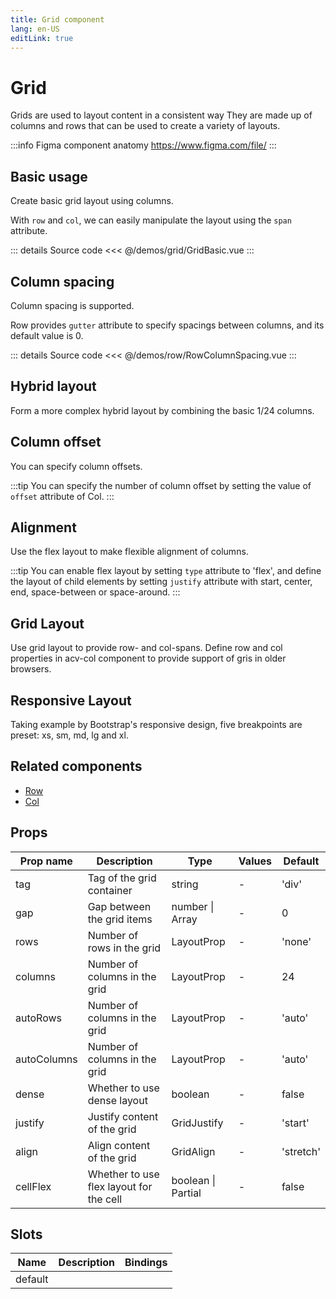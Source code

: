 ```yaml
---
title: Grid component
lang: en-US
editLink: true
---
```


# Grid

Grids are used to layout content in a consistent way
They are made up of columns and rows that can be used to create a variety of layouts.

:::info Figma component anatomy
https://www.figma.com/file/
:::

## Basic usage

Create basic grid layout using columns.

With `row` and `col`, we can easily manipulate the layout using the `span` attribute.

<GridBasic />

::: details Source code
<<< @/demos/grid/GridBasic.vue
:::

## Column spacing

Column spacing is supported.

Row provides `gutter` attribute to specify spacings between columns, and its default value is 0.

<RowColumnSpacing />

::: details Source code
<<< @/demos/row/RowColumnSpacing.vue
:::

## Hybrid layout

Form a more complex hybrid layout by combining the basic 1/24 columns.

<GridHybridLayout />

## Column offset

You can specify column offsets.

:::tip
You can specify the number of column offset by setting the value of `offset` attribute of Col.
:::

<GridColumnOffset />

## Alignment

Use the flex layout to make flexible alignment of columns.

:::tip
You can enable flex layout by setting `type` attribute to 'flex', and define the layout of child elements by setting `justify` attribute with start, center, end, space-between or space-around.
:::

<GridAlignment />

## Grid Layout

Use grid layout to provide row- and col-spans.
Define row and col properties in acv-col component to provide support of gris in older browsers.

<GridLayout />

## Responsive Layout

Taking example by Bootstrap's responsive design, five breakpoints are preset: xs, sm, md, lg and xl.

<GridResponsive />

## Related components

- [Row](/components/Row/Row.doc)
- [Col](/components/Col/Col.doc)

## Props

| Prop name   | Description                             | Type               | Values | Default   |
| ----------- | --------------------------------------- | ------------------ | ------ | --------- |
| tag         | Tag of the grid container               | string             | -      | 'div'     |
| gap         | Gap between the grid items              | number \| Array    | -      | 0         |
| rows        | Number of rows in the grid              | LayoutProp         | -      | 'none'    |
| columns     | Number of columns in the grid           | LayoutProp         | -      | 24        |
| autoRows    | Number of columns in the grid           | LayoutProp         | -      | 'auto'    |
| autoColumns | Number of columns in the grid           | LayoutProp         | -      | 'auto'    |
| dense       | Whether to use dense layout             | boolean            | -      | false     |
| justify     | Justify content of the grid             | GridJustify        | -      | 'start'   |
| align       | Align content of the grid               | GridAlign          | -      | 'stretch' |
| cellFlex    | Whether to use flex layout for the cell | boolean \| Partial | -      | false     |

## Slots

| Name    | Description | Bindings |
| ------- | ----------- | -------- |
| default |             |          |
